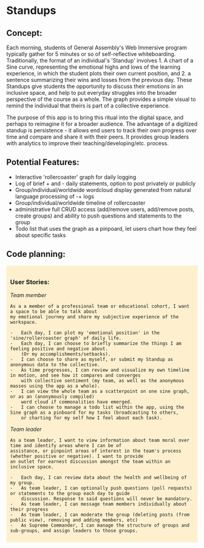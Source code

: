 # Standups

<main>

<article>

## Concept:

Each morning, students of General Assembly's Web Immersive program typically gather for 5 minutes or so of self-reflective whiteboarding. Traditionally, the format of an individual's 'Standup' involves 1. A chart of a Sine curve, representing the emotional highs and lows of the learning experience, in which the student plots their own current position, and 2. a sentence summarizing their wins and losses from the previous day. 
These Standups give students the opportunity to discuss their emotions in an inclusive space, and help to put everyday struggles into the broader perspective of the course as a whole. The graph provides a simple visual to remind the individual that theirs is part of a collective experience.

The purpose of this app is to bring this ritual into the digital space, and perhaps to reimagine it for a broader audience. The advantage of a digitized standup is persistence - it allows end users to track their own progress over time and compare and share it with their peers. It provides group leaders with analytics to improve their teaching/developing/etc. process.

## Potential Features:

*   Interactive 'rollercoaster' graph for daily logging
*   Log of brief + and - daily statements, option to post privately or publicly
*   Group/individual/worldwide wordcloud display generated from natural language processing of -+ logs
*   Group/individual/worldwide timeline of rollercoaster
*   administrative full CRUD access (add/remove users, add/remove posts, create groups) and ability to push questions and statements to the group
*   Todo list that uses the graph as a pinpoard, let users chart how they feel about specific tasks

</article>

<article>

## Code planning:

<div style="background-color: #fef0cf;padding:10px;margin-bottom: 10px;">

### User Stories:

   _Team member_

    As a a member of a professional team or educational cohort, I want a space to be able to talk about 
    my emotional journey and share my subjective experience of the workspace.

    -   Each day, I can plot my 'emotional position' in the 'sine/rollercoaster graph' of daily life.
    -   Each day, I can choose to briefly summarize the things I am feeling positive and negative about. 
        (Or my accomplishments/setbacks). 
    -   I can choose to share as myself, or submit my Standup as anonymous data to the collective.
    -   As time progresses, I can review and visualize my own timeline in motion, and see how it compares and converges 
        with collective sentiment (my team, as well as the anonymous masses using the app as a whole). 
    -   I can view the whole team as a scatterpoint on one sine graph, or as an (anonymously compiled) 
        word cloud if commonalities have emerged. 
    -   I can choose to manage a todo list within the app, using the Sine graph as a pinboard for my tasks (broadcasting to others, 
        or charting for my self how I feel about each task).

  _Team leader_

    As a team leader, I want to view information about team moral over time and identify areas where I can be of 
    assistance, or pinpoint areas of interest in the team's process (whether positive or negative). I want to provide 
    an outlet for earnest discussion amongst the team within an inclusive space.

    -   Each day, I can review data about the health and wellbeing of my group.
    -   As team leader, I can optionally push questions (poll requests) or statements to the group each day to guide 
        discussion. Response to said questions will never be mandatory.
    -   As team leader, I can message team members individually about their progress
    -   As team leader, I can moderate the group (deleting posts (from public view), removing and adding members, etc)
    -   As Supreme Commander, I can manage the structure of groups and sub-groups, and assign leaders to those groups.

</div>

</article>

</main>
